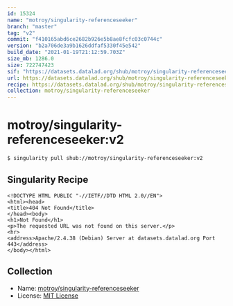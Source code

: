 ```yaml
---
id: 15324
name: "motroy/singularity-referenceseeker"
branch: "master"
tag: "v2"
commit: "f410165abd6ce2682b926e5b8ae8fcfc03c0744c"
version: "b2a706de3a9b1626ddfaf5330f45e542"
build_date: "2021-01-19T21:12:59.703Z"
size_mb: 1286.0
size: 722747423
sif: "https://datasets.datalad.org/shub/motroy/singularity-referenceseeker/v2/2021-01-19-f410165a-b2a706de/b2a706de3a9b1626ddfaf5330f45e542.sif"
url: https://datasets.datalad.org/shub/motroy/singularity-referenceseeker/v2/2021-01-19-f410165a-b2a706de/
recipe: https://datasets.datalad.org/shub/motroy/singularity-referenceseeker/v2/2021-01-19-f410165a-b2a706de/Singularity
collection: motroy/singularity-referenceseeker
---
```


# motroy/singularity-referenceseeker:v2

```bash
$ singularity pull shub://motroy/singularity-referenceseeker:v2
```

## Singularity Recipe

```singularity
<!DOCTYPE HTML PUBLIC "-//IETF//DTD HTML 2.0//EN">
<html><head>
<title>404 Not Found</title>
</head><body>
<h1>Not Found</h1>
<p>The requested URL was not found on this server.</p>
<hr>
<address>Apache/2.4.38 (Debian) Server at datasets.datalad.org Port 443</address>
</body></html>
```

## Collection

 - Name: [motroy/singularity-referenceseeker](https://github.com/motroy/singularity-referenceseeker)
 - License: [MIT License](https://api.github.com/licenses/mit)

